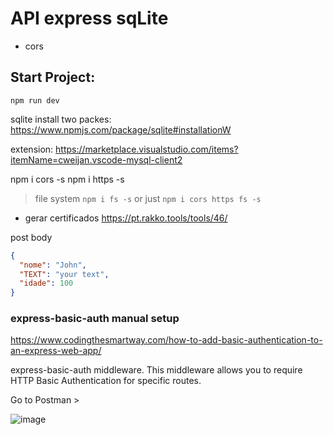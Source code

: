 # API express sqLite

- cors

## Start Project:
`npm run dev`

sqlite install two packes: https://www.npmjs.com/package/sqlite#installationW

extension:
https://marketplace.visualstudio.com/items?itemName=cweijan.vscode-mysql-client2

npm i cors -s
npm i https -s

> file system
> `npm i fs -s` or just `npm i cors https fs -s`

- gerar certificados
  https://pt.rakko.tools/tools/46/

post body

```json
{
  "nome": "John",
  "TEXT": "your text",
  "idade": 100
}
```

### express-basic-auth manual setup

https://www.codingthesmartway.com/how-to-add-basic-authentication-to-an-express-web-app/

 express-basic-auth middleware. This middleware allows you to require HTTP Basic Authentication for specific routes.

 Go to Postman > 

![image](https://github.com/geraldotech/-CRUD-Node-SQL_lite_express/assets/92253544/f669f5fc-658c-4c55-b25f-569357fb9525)




